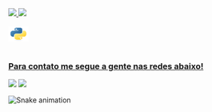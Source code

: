 <div>
  <a href="https://github.com/Mewller">
  <img height="180em" src="https://github-readme-stats.vercel.app/api?username=Mewller&show_icons=true&theme=tokyonight&include_all_commits=true&count_private=true"/>
  <img height="180em" src="https://github-readme-stats.vercel.app/api/top-langs/?username=Mewller&layout=compact&langs_count=6&theme=tokyonight"/>
</div>
<div style="display: inline_block"><br>
  <img align="center" alt="CSS" height="30" width="40" src="https://github.com/devicons/devicon/blob/master/icons/python/python-original.svg">
</div>
 
 <br>
 
  ### Para contato me segue a gente nas redes abaixo!
 
<div> 
  <a href = "mailto:Meew@gmail.com"><img src="https://img.shields.io/badge/-Gmail-%23333?style=for-the-badge&logo=gmail&logoColor=white" target="_blank"></a>
  <a href="https://www.linkedin.com/in/alvaro-escalero-11b951254/" target="_blank"><img src="https://img.shields.io/badge/-LinkedIn-%230077B5?style=for-the-badge&logo=linkedin&logoColor=white" target="_blank"></a> 
 
  ![Snake animation](https://github.com/Mewller/blob/output/github-contribution-grid-snake.svg)

</div>
